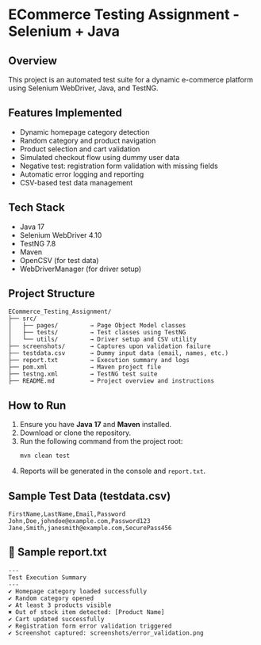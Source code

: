 
#  ECommerce Testing Assignment - Selenium + Java

##  Overview
This project is an automated test suite for a dynamic e-commerce platform using Selenium WebDriver, Java, and TestNG. 

##  Features Implemented
- Dynamic homepage category detection
- Random category and product navigation
- Product selection and cart validation
- Simulated checkout flow using dummy user data
- Negative test: registration form validation with missing fields
- Automatic error logging and reporting
- CSV-based test data management

##  Tech Stack
- Java 17
- Selenium WebDriver 4.10
- TestNG 7.8
- Maven
- OpenCSV (for test data)
- WebDriverManager (for driver setup)

##  Project Structure
```
ECommerce_Testing_Assignment/
├── src/
│   ├── pages/         → Page Object Model classes
│   ├── tests/         → Test classes using TestNG
│   └── utils/         → Driver setup and CSV utility
├── screenshots/       → Captures upon validation failure
├── testdata.csv       → Dummy input data (email, names, etc.)
├── report.txt         → Execution summary and logs
├── pom.xml            → Maven project file
├── testng.xml         → TestNG test suite
├── README.md          → Project overview and instructions
```

##  How to Run
1. Ensure you have **Java 17** and **Maven** installed.
2. Download or clone the repository.
3. Run the following command from the project root:
   ```bash
   mvn clean test
   ```
4. Reports will be generated in the console and `report.txt`.

##  Sample Test Data (testdata.csv)
```
FirstName,LastName,Email,Password
John,Doe,johndoe@example.com,Password123
Jane,Smith,janesmith@example.com,SecurePass456
```

## 📓 Sample report.txt
```
---
Test Execution Summary
---
✔ Homepage category loaded successfully
✔ Random category opened
✔ At least 3 products visible
✖ Out of stock item detected: [Product Name]
✔ Cart updated successfully
✔ Registration form error validation triggered
✔ Screenshot captured: screenshots/error_validation.png
```

